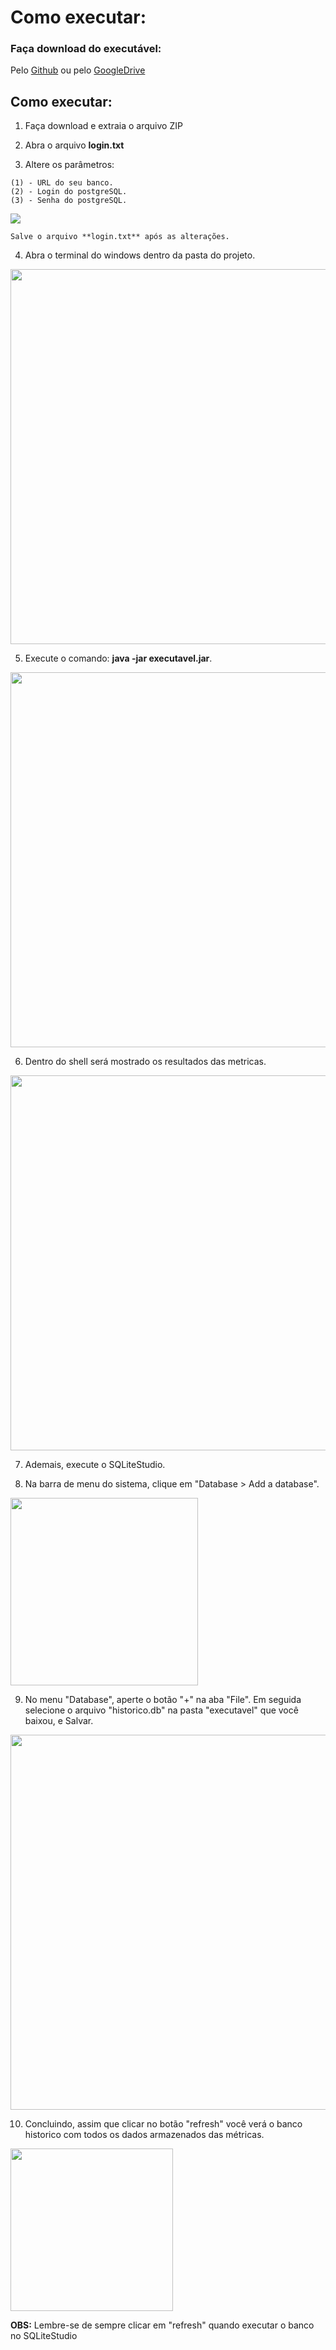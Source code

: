 # Como executar:

### Faça download do executável:

Pelo [Github](https://github.com/PhatomFatec/PI_Necto_Systems/blob/main/executavel.zip)
ou
pelo [GoogleDrive](https://drive.google.com/file/d/1EYFtGIwhzP_WRzptxs-_Ska-zepZGa18/view?usp=sharing)


## Como executar:

1. Faça download e extraia o arquivo ZIP

2. Abra o arquivo **login.txt**

3. Altere os parâmetros:

```
(1) - URL do seu banco.
(2) - Login do postgreSQL.
(3) - Senha do postgreSQL.
```
<img src="https://cdn.discordapp.com/attachments/870416846338273280/906997803354583140/unknown.png"/>

```
Salve o arquivo **login.txt** após as alterações.
```
4. Abra o terminal do windows dentro da pasta do projeto.
<img src="https://cdn.discordapp.com/attachments/870416846338273280/907001955396771910/unknown.png"  width="600"/>

5. Execute o comando: **java -jar executavel.jar**.
<img src="https://cdn.discordapp.com/attachments/870416846338273280/906999137470410782/unknown.png" width="600"/>

6. Dentro do shell será mostrado os resultados das metricas.
<img src="https://cdn.discordapp.com/attachments/870416846338273280/906999750547607613/unknown.png" width="600"/>

7. Ademais, execute o SQLiteStudio.

8. Na barra de menu do sistema, clique em "Database > Add a database".
<img src="https://user-images.githubusercontent.com/80851038/143785397-b3bba2bd-9b90-4260-9d11-8b154337a328.png" width="300"/>

9. No menu "Database", aperte o botão "+" na aba "File". Em seguida selecione o arquivo "historico.db" na pasta "executavel" que você baixou, e Salvar.
<img src="https://user-images.githubusercontent.com/80851038/143785515-300b5b61-913e-47d2-acc3-c78c60bb6472.png" width="600"/>

10. Concluindo, assim que clicar no botão "refresh" você verá o banco historico com todos os dados armazenados das métricas.
<img src="https://user-images.githubusercontent.com/80851038/143785953-71867b24-d0bc-4b2e-a27e-5e18b29768d5.png" width="260"/>

**OBS:** Lembre-se de sempre clicar em "refresh" quando executar o banco no SQLiteStudio

